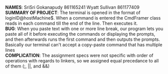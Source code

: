 **NAMES**: 
    SriSri Gokanapudy 861165241
    Wyatt Sullivan 861177409
<br />
**SUMMARY OF PROJECT**: The terminal is opened in the format of loginID@hostMachine$. 
                        When a command is entered the CmdFramer class reads in each 
                        command till the end of the line. Then executes it. 
<br />
**BUG**: When you paste text with one or more line break, our program lets you paste
        all of it before executing the commands or displaying the prompts, and then
        afterwards runs the first command and then outputs the prompts. Basically
        our terminal can't accept a copy-paste command that has multiple lines
<br />
**COMPLICATION**: The assignment specs were not specific with order of operations with regards
        to linkers, so we assigned equal precedance to all of them (;, ||, and &&)
<br />

